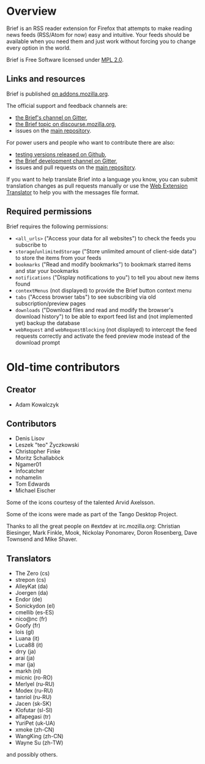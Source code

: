 # Overview

Brief is an RSS reader extension for Firefox that attempts to make reading news feeds
(RSS/Atom for now) easy and intuitive. Your feeds should be available when you need them
and just work without forcing you to change every option in the world.

Brief is Free Software licensed under [MPL 2.0](https://www.mozilla.org/en-US/MPL/2.0/).

## Links and resources

Brief is published [on addons.mozilla.org](https://addons.mozilla.org/en-US/firefox/addon/brief/).

The official support and feedback channels are:
- [the Brief's channel on Gitter](https://gitter.im/brief-rss/Lobby),
- [the Brief topic on discourse.mozilla.org](https://discourse.mozilla.org/t/support-brief/6514),
- issues on the [main repository](https://github.com/brief-rss/brief).

For power users and people who want to contribute there are also:
- [testing versions released on Github](https://github.com/brief-rss/brief/releases),
- [the Brief development channel on Gitter](https://gitter.im/brief-rss/brief),
- issues and pull requests on the [main repository](https://github.com/brief-rss/brief).

If you want to help translate Brief into a language you know,
you can submit translation changes as pull requests manually
or use the [Web Extension Translator](https://lusito.github.io/web-ext-translator/?gh=https://github.com/brief-rss/brief/tree/master)
to help you with the messages file format.

## Required permissions

Brief requires the following permissions:

- `<all_urls>` ("Access your data for all websites") to check the feeds you subscribe to
- `storage`/`unlimitedStorage` ("Store unlimited amount of client-side data") to store the items from your feeds
- `bookmarks` ("Read and modify bookmarks") to bookmark starred items and star your bookmarks
- `notifications` ("Display notifications to you") to tell you about new items found
- `contextMenus` (not displayed) to provide the Brief button context menu
- `tabs` ("Access browser tabs") to see subscribing via old subscription/preview pages
- `downloads` ("Download files and read and modify the browser's download history") to be able to export feed list and (not implemented yet) backup the database
- `webRequest` and `webRequestBlocking` (not displayed) to intercept the feed requests correctly and activate the feed preview mode instead of the download prompt

# Old-time contributors

## Creator

- Adam Kowalczyk

## Contributors

- Denis Lisov
- Leszek "teo" Życzkowski
- Christopher Finke
- Moritz Schallaböck
- Ngamer01
- Infocatcher
- nohamelin
- Tom Edwards
- Michael Eischer

Some of the icons courtesy of the talented Arvid Axelsson.

Some of the icons were made as part of the Tango Desktop Project.

Thanks to all the great people on #extdev at irc.mozilla.org: Christian Biesinger, Mark Finkle, Mook, Nickolay Ponomarev, Doron Rosenberg, Dave Townsend and Mike Shaver.

## Translators

- The Zero (cs)
- strepon (cs)
- AlleyKat (da)
- Joergen (da)
- Endor (de)
- Sonickydon (el)
- cmellib (es-ES)
- nico@nc (fr)
- Goofy (fr)
- lois (gl)
- Luana (it)
- Luca88 (it)
- drry (ja)
- arai (ja)
- mar (ja)
- markh (nl)
- micnic (ro-RO)
- Merlyel (ru-RU)
- Modex (ru-RU)
- tanriol (ru-RU)
- Jacen (sk-SK)
- Klofutar (sl-SI)
- alfapegasi (tr)
- YuriPet (uk-UA)
- xmoke (zh-CN)
- WangKing (zh-CN)
- Wayne Su (zh-TW)

and possibly others.
